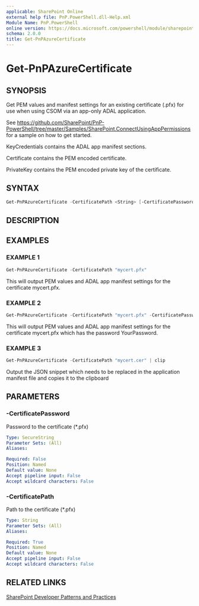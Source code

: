 ```yaml
---
applicable: SharePoint Online
external help file: PnP.PowerShell.dll-Help.xml
Module Name: PnP.PowerShell
online version: https://docs.microsoft.com/powershell/module/sharepoint-pnp/get-pnpazurecertificate
schema: 2.0.0
title: Get-PnPAzureCertificate
---
```


# Get-PnPAzureCertificate

## SYNOPSIS
Get PEM values and manifest settings for an existing certificate (.pfx) for use when using CSOM via an app-only ADAL application.

See https://github.com/SharePoint/PnP-PowerShell/tree/master/Samples/SharePoint.ConnectUsingAppPermissions for a sample on how to get started.

KeyCredentials contains the ADAL app manifest sections.

Certificate contains the PEM encoded certificate.

PrivateKey contains the PEM encoded private key of the certificate.

## SYNTAX

```powershell
Get-PnPAzureCertificate -CertificatePath <String> [-CertificatePassword <SecureString>] [<CommonParameters>]
```

## DESCRIPTION

## EXAMPLES

### EXAMPLE 1
```powershell
Get-PnPAzureCertificate -CertificatePath "mycert.pfx"
```

This will output PEM values and ADAL app manifest settings for the certificate mycert.pfx.

### EXAMPLE 2
```powershell
Get-PnPAzureCertificate -CertificatePath "mycert.pfx" -CertificatePassword (ConvertTo-SecureString -String "YourPassword" -AsPlainText -Force)
```

This will output PEM values and ADAL app manifest settings for the certificate mycert.pfx which has the password YourPassword.

### EXAMPLE 3
```powershell
Get-PnPAzureCertificate -CertificatePath "mycert.cer" | clip
```

Output the JSON snippet which needs to be replaced in the application manifest file and copies it to the clipboard

## PARAMETERS

### -CertificatePassword
Password to the certificate (*.pfx)

```yaml
Type: SecureString
Parameter Sets: (All)
Aliases:

Required: False
Position: Named
Default value: None
Accept pipeline input: False
Accept wildcard characters: False
```

### -CertificatePath
Path to the certificate (*.pfx)

```yaml
Type: String
Parameter Sets: (All)
Aliases:

Required: True
Position: Named
Default value: None
Accept pipeline input: False
Accept wildcard characters: False
```

## RELATED LINKS

[SharePoint Developer Patterns and Practices](https://aka.ms/sppnp)